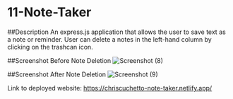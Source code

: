 # 11-Note-Taker

##Description
An express.js application that allows the user to save text as a note or reminder. User can delete a notes in the left-hand column by clicking on the trashcan icon.

##Screenshot Before Note Deletion
![Screenshot (8)](https://user-images.githubusercontent.com/115906856/213568751-546a93e9-e918-496b-978a-f49a3f18bfab.png)

##Screenshot After Note Deletion
![Screenshot (9)](https://user-images.githubusercontent.com/115906856/213568953-202f64a8-82d1-4790-9c44-0a1fa5691983.png)

Link to deployed website: https://chriscuchetto-note-taker.netlify.app/ 
